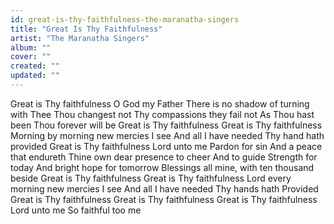 ```yaml
---
id: great-is-thy-faithfulness-the-maranatha-singers
title: "Great Is Thy Faithfulness"
artist: "The Maranatha Singers"
album: ""
cover: ""
created: ""
updated: ""
---
```


Great is Thy faithfulness
O God my Father
There is no shadow of turning with Thee
Thou changest not
Thy compassions they fail not
As Thou hast been
Thou forever will be
Great is Thy faithfulness
Great is Thy faithfulness
Morning by morning new mercies I see
And all I have needed Thy hand hath provided
Great is Thy faithfulness
Lord unto me
Pardon for sin
And a peace that endureth
Thine own dear presence to cheer
And to guide
Strength for today
And bright hope for tomorrow
Blessings all mine, with ten thousand beside
Great is Thy faithfulness
Great is Thy faithfulness
Lord every morning new mercies I see
And all I have needed Thy hands hath
Provided
Great is Thy faithfulness
Great is Thy faithfulness
Great is Thy faithfulness
Lord unto me
So faithful too me